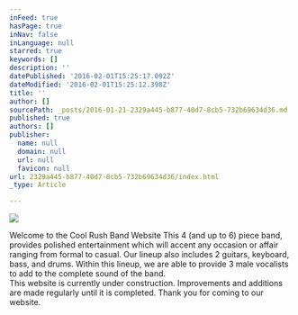 ```yaml
---
inFeed: true
hasPage: true
inNav: false
inLanguage: null
starred: true
keywords: []
description: ''
datePublished: '2016-02-01T15:25:17.092Z'
dateModified: '2016-02-01T15:25:12.398Z'
title: ''
author: []
sourcePath: _posts/2016-01-21-2329a445-b877-40d7-8cb5-732b69634d36.md
published: true
authors: []
publisher:
  name: null
  domain: null
  url: null
  favicon: null
url: 2329a445-b877-40d7-8cb5-732b69634d36/index.html
_type: Article

---
```

![](https://the-grid-user-content.s3-us-west-2.amazonaws.com/bf2724e0-7b56-492c-9fff-68392d64bd9c.jpg)

Welcome to the Cool Rush Band Website
This 4 (and up to 6) piece band, provides polished entertainment which will accent any occasion or affair ranging from formal to casual. Our lineup also includes 2 guitars, keyboard, bass, and drums. Within this lineup, we are able to provide 3 male vocalists to add to the complete sound of the band.  
This website is currently under construction.  Improvements and additions are made regularly until it is completed.  Thank you for coming to our website.